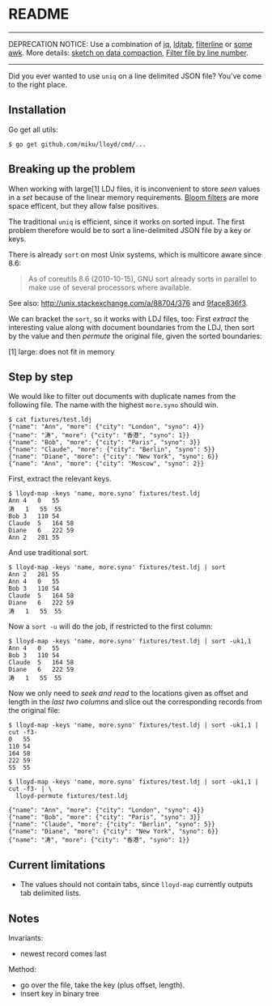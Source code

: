 README
======

----

DEPRECATION NOTICE: Use a combination of [jq](http://stedolan.github.io/jq/), [ldjtab](https://github.com/miku/ldjtab),
[filterline](https://github.com/miku/filterline) or [some awk](https://gist.github.com/miku/bc8315b10413203b31de).
More details: [sketch on data compaction](https://github.com/miku/filterline#readme), [Filter file by line number](http://unix.stackexchange.com/q/209404/376).

----

Did you ever wanted to use `uniq` on a line delimited JSON file? You've come to the right place.

Installation
------------

Go get all utils:

    $ go get github.com/miku/lloyd/cmd/...

Breaking up the problem
-----------------------

When working with large[1] LDJ files, it is inconvenient to store *seen*
values in a *set* because of the linear memory requirements. [Bloom
filters](http://en.wikipedia.org/wiki/Bloom_filter) are more space efficent,
but they allow false positives.

The traditional `uniq` is efficient, since it works on sorted input. The first
problem therefore would be to sort a line-delimited JSON file by a key or keys.

There is already `sort` on most Unix systems, which is multicore aware since 8.6:

> As of coreutils 8.6 (2010-10-15), GNU sort already sorts in parallel to make use of several processors where available.

See also: http://unix.stackexchange.com/a/88704/376 and [9face836f3](http://git.savannah.gnu.org/cgit/coreutils.git/commit/?id=9face836f36c507f01a7d7a33138c5a303e3b1df).

We can bracket the `sort`, so it works with LDJ files, too: First *extract* the interesting value along with document
boundaries from the LDJ, then sort by the value and then *permute* the original file, given the sorted boundaries:

[1] large: does not fit in memory

Step by step
------------

We would like to filter out documents with duplicate names from the following file. The name with the highest `more.syno`
should win.

    $ cat fixtures/test.ldj
    {"name": "Ann", "more": {"city": "London", "syno": 4}}
    {"name": "涛", "more": {"city": "香港", "syno": 1}}
    {"name": "Bob", "more": {"city": "Paris", "syno": 3}}
    {"name": "Claude", "more": {"city": "Berlin", "syno": 5}}
    {"name": "Diane", "more": {"city": "New York", "syno": 6}}
    {"name": "Ann", "more": {"city": "Moscow", "syno": 2}}

First, extract the relevant keys.

    $ lloyd-map -keys 'name, more.syno' fixtures/test.ldj
    Ann 4   0   55
    涛   1   55  55
    Bob 3   110 54
    Claude  5   164 58
    Diane   6   222 59
    Ann 2   281 55

And use traditional sort.

    $ lloyd-map -keys 'name, more.syno' fixtures/test.ldj | sort
    Ann 2   281 55
    Ann 4   0   55
    Bob 3   110 54
    Claude  5   164 58
    Diane   6   222 59
    涛   1   55  55

Now a `sort -u` will do the job, if restricted to the first column:

    $ lloyd-map -keys 'name, more.syno' fixtures/test.ldj | sort -uk1,1
    Ann 4   0   55
    Bob 3   110 54
    Claude  5   164 58
    Diane   6   222 59
    涛   1   55  55

Now we only need to *seek and read* to the locations given as offset and
length in the *last two columns* and slice out the corresponding records from
the original file:

    $ lloyd-map -keys 'name, more.syno' fixtures/test.ldj | sort -uk1,1 | cut -f3-
    0   55
    110 54
    164 58
    222 59
    55  55

    $ lloyd-map -keys 'name, more.syno' fixtures/test.ldj | sort -uk1,1 | cut -f3- | \
      lloyd-permute fixtures/test.ldj

    {"name": "Ann", "more": {"city": "London", "syno": 4}}
    {"name": "Bob", "more": {"city": "Paris", "syno": 3}}
    {"name": "Claude", "more": {"city": "Berlin", "syno": 5}}
    {"name": "Diane", "more": {"city": "New York", "syno": 6}}
    {"name": "涛", "more": {"city": "香港", "syno": 1}}

Current limitations
-------------------

* The values should not contain tabs, since `lloyd-map` currently outputs tab delimited lists.

Notes
-----

Invariants:

* newest record comes last

Method:

* go over the file, take the key (plus offset, length).
* insert key in binary tree

